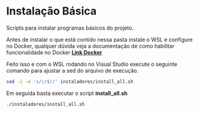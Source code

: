 # Instalação Básica
Scripts para instalar programas básicos do projeto.

Antes de instalar o que está contido nessa pasta instale o WSL e configure no Docker, qualquer dúvida veja a documentação de como habilitar funcionalidade no Docker [**Link Docker**](https://docs.docker.com/desktop/wsl/)

Feito isso e com o WSL rodando no Visual Studio execute o seguinte comando para ajustar a sed do arquivo de execução.
```sh
sed -i -e 's/\r$//' instaladores/install_all.sh
```

Em seguida basta executar o script **install_all.sh**
```sh
./instaladores/install_all.sh
```